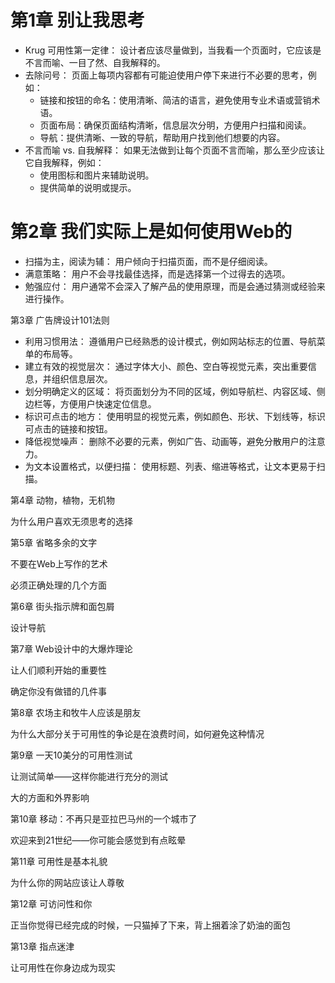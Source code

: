 # 第1章 别让我思考

* Krug 可用性第一定律： 设计者应该尽量做到，当我看一个页面时，它应该是不言而喻、一目了然、自我解释的。
* 去除问号： 页面上每项内容都有可能迫使用户停下来进行不必要的思考，例如：
  * 链接和按钮的命名：使用清晰、简洁的语言，避免使用专业术语或营销术语。
  * 页面布局：确保页面结构清晰，信息层次分明，方便用户扫描和阅读。
  * 导航：提供清晰、一致的导航，帮助用户找到他们想要的内容。
* 不言而喻 vs. 自我解释： 如果无法做到让每个页面不言而喻，那么至少应该让它自我解释，例如：
  * 使用图标和图片来辅助说明。
  * 提供简单的说明或提示。

# 第2章 我们实际上是如何使用Web的

* 扫描为主，阅读为辅： 用户倾向于扫描页面，而不是仔细阅读。
* 满意策略： 用户不会寻找最佳选择，而是选择第一个过得去的选项。
* 勉强应付： 用户通常不会深入了解产品的使用原理，而是会通过猜测或经验来进行操作。

第3章 广告牌设计101法则

* 利用习惯用法： 遵循用户已经熟悉的设计模式，例如网站标志的位置、导航菜单的布局等。
* 建立有效的视觉层次： 通过字体大小、颜色、空白等视觉元素，突出重要信息，并组织信息层次。
* 划分明确定义的区域： 将页面划分为不同的区域，例如导航栏、内容区域、侧边栏等，方便用户快速定位信息。
* 标识可点击的地方： 使用明显的视觉元素，例如颜色、形状、下划线等，标识可点击的链接和按钮。
* 降低视觉噪声： 删除不必要的元素，例如广告、动画等，避免分散用户的注意力。
* 为文本设置格式，以便扫描： 使用标题、列表、缩进等格式，让文本更易于扫描。

第4章 动物，植物，无机物

为什么用户喜欢无须思考的选择

第5章 省略多余的文字

不要在Web上写作的艺术

必须正确处理的几个方面

第6章 街头指示牌和面包屑

设计导航

第7章 Web设计中的大爆炸理论

让人们顺利开始的重要性

确定你没有做错的几件事

第8章 农场主和牧牛人应该是朋友

为什么大部分关于可用性的争论是在浪费时间，如何避免这种情况

第9章 一天10美分的可用性测试

让测试简单——这样你能进行充分的测试

大的方面和外界影响

第10章 移动：不再只是亚拉巴马州的一个城市了

欢迎来到21世纪——你可能会感觉到有点眩晕

第11章 可用性是基本礼貌

为什么你的网站应该让人尊敬

第12章 可访问性和你

正当你觉得已经完成的时候，一只猫掉了下来，背上捆着涂了奶油的面包

第13章 指点迷津

让可用性在你身边成为现实
